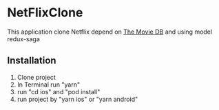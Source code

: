 # NetFlixClone
This application clone Netflix depend on [The Movie DB](https://developers.themoviedb.org/3/getting-started/introduction) and using model redux-saga

## Installation
1. Clone project
2. In Terminal run "yarn"
3. run "cd ios" and "pod install"
4. run project by "yarn ios" or "yarn android"
